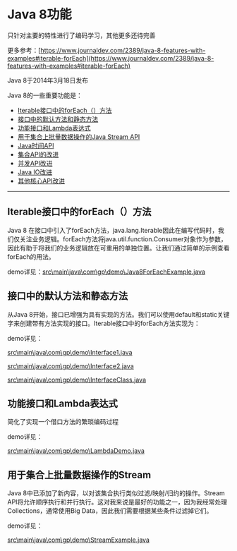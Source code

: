 # Java 8功能

只针对主要的特性进行了编码学习，其他更多还待完善 

更多参考：[https://www.journaldev.com/2389/java-8-features-with-examples#iterable-forEach](https://www.journaldev.com/2389/java-8-features-with-examples#iterable-forEach)

Java 8于2014年3月18日发布

Java 8的一些重要功能是：

- [Iterable接口中的forEach（）方法](#Iterable接口中的forEach（）方法)
- [接口中的默认方法和静态方法](接口中的默认方法和静态方法)
- [功能接口和Lambda表达式](功能接口和Lambda表达式)
- [用于集合上批量数据操作的Java Stream API](用于集合上批量数据操作的Stream)
- [Java时间API]()
- [集合API的改进]()
- [并发API改进]()
- [Java IO改进]()
- [其他核心API改进]()

---

## **Iterable接口中的forEach（）方法** 

Java 8 在接口中引入了forEach方法，java.lang.Iterable因此在编写代码时，我们仅关注业务逻辑。forEach方法将java.util.function.Consumer对象作为参数，因此有助于将我们的业务逻辑放在可重用的单独位置。让我们通过简单的示例查看forEach的用法。

demo详见：[src\main\java\com\gp\demo\Java8ForEachExample.java](src\main\java\com\gp\demo\Java8ForEachExample.java)

## **接口中的默认方法和静态方法** 

从Java 8开始，接口已增强为具有实现的方法。我们可以使用default和static关键字来创建带有方法实现的接口。Iterable接口中的forEach方法实现为：

demo详见：

[src\main\java\com\gp\demo\Interface1.java](src\main\java\com\gp\demo\Interface1.java)

[src\main\java\com\gp\demo\Interface2.java](src\main\java\com\gp\demo\Interface2.java)

[src\main\java\com\gp\demo\InterfaceClass.java](src\main\java\com\gp\demo\InterfaceClass.java)

## **功能接口和Lambda表达式** 

简化了实现一个借口方法的繁琐编码过程

demo详见：

[src\main\java\com\gp\demo\LambdaDemo.java](src\main\java\com\gp\demo\LambdaDemo.java)

## **用于集合上批量数据操作的Stream** 

Java 8中已添加了新内容，以对该集合执行类似过滤/映射/归约的操作。Stream API将允许顺序执行和并行执行。这对我来说是最好的功能之一，因为我经常处理Collections，通常使用Big Data，因此我们需要根据某些条件过滤掉它们。

demo详见：

[src\main\java\com\gp\demo\StreamExample.java](src\main\java\com\gp\demo\StreamExample.java)


